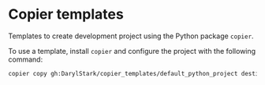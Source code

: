 # Copier templates

Templates to create development project using the Python package `copier`.

To use a template, install `copier` and configure the project with the following command:

```bash
copier copy gh:DarylStark/copier_templates/default_python_project destination_folder --trust
```
